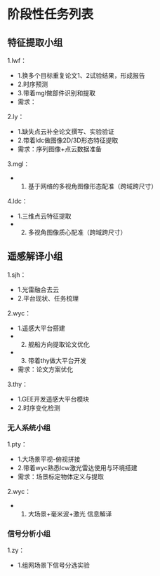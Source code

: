 # 阶段性任务列表
## 特征提取小组
1.lwf：  
  - 1.换多个目标重复论文1、2试验结果，形成报告
  - 2.时序预测
  - 3.带着mgl做部件识别和提取
  - 需求：
  
2.ly：   
  - 1.缺失点云补全论文撰写、实验验证
  - 2.带着ldc做图像2D/3D形态特征提取
  - 需求：序列图像+点云数据准备

3.mgl：     
  - 1. 基于网络的多视角图像形态配准（跨域跨尺寸）

4.ldc：      
  - 1.三维点云特征提取
  - 2. 多视角图像质心配准（跨域跨尺寸）
## 遥感解译小组
1.sjh：   
  - 1.光雷融合去云
  - 2.平台现状、任务梳理
          
2.wyc：    
  - 1.遥感大平台搭建
  - 2. 舰船方向提取论文优化
  - 3. 带着thy做大平台开发
  - 需求：论文方案优化        

3.thy：   
  - 1.GEE开发遥感大平台模块
  - 2.时序变化检测

### 无人系统小组
1.pty：   
  - 1.大场景平视-俯视拼接
  - 2.带着wyc熟悉lcw激光雷达使用与环境搭建
  - 需求：场景标定物体定义与提取   
  
2.wyc：  
  - 1. 大场景+毫米波+激光 信息解译

### 信号分析小组
1.zy：    
  - 1.组网场景下信号分选实验



